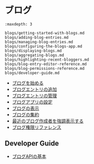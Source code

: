 # ブログ

```{toctree}
:maxdepth: 3

blogs/getting-started-with-blogs.md
blogs/adding-blog-entries.md
blogs/managing-blog-entries.md
blogs/configuring-the-blogs-app.md
blogs/displaying-blogs.md
blogs/aggregating-blogs.md
blogs/highlighting-recent-bloggers.md
blogs/blog-entry-editor-reference.md
blogs/blog-permissions-reference.md
blogs/developer-guide.md
```

* [ブログを始める](./blogs/getting-started-with-blogs.md)
* [ブログエントリの追加](./blogs/adding-blog-entries.md)
* [ブログエントリの管理](./blogs/managing-blog-entries.md)
* [ブログアプリの設定](./blogs/configuring-the-blogs-app.md)
* [ブログの表示](./blogs/displaying-blogs.md)
* [ブログの集約](./blogs/aggregating-blogs.md)
* [最近のブログ作成者を強調表示する](./blogs/highlighting-recent-bloggers.md)
* [ブログ権限リファレンス](./blogs/blog-permissions-reference.md)

## Developer Guide

* [ブログAPIの基本](./blogs/developer-guide/blog-api-basics.md)
